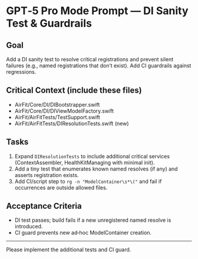 # GPT‑5 Pro Mode Prompt — DI Sanity Test & Guardrails

## Goal
Add a DI sanity test to resolve critical registrations and prevent silent failures (e.g., named registrations that don’t exist). Add CI guardrails against regressions.

## Critical Context (include these files)
- AirFit/Core/DI/DIBootstrapper.swift
- AirFit/Core/DI/DIViewModelFactory.swift
- AirFit/AirFitTests/TestSupport.swift
- AirFit/AirFitTests/DIResolutionTests.swift (new)

## Tasks
1) Expand `DIResolutionTests` to include additional critical services (ContextAssembler, HealthKitManaging with minimal init).
2) Add a tiny test that enumerates known named resolves (if any) and asserts registration exists.
3) Add CI/script step to `rg -n "ModelContainer\s*\("` and fail if occurrences are outside allowed files.

## Acceptance Criteria
- DI test passes; build fails if a new unregistered named resolve is introduced.
- CI guard prevents new ad‑hoc ModelContainer creation.

---

Please implement the additional tests and CI guard.

